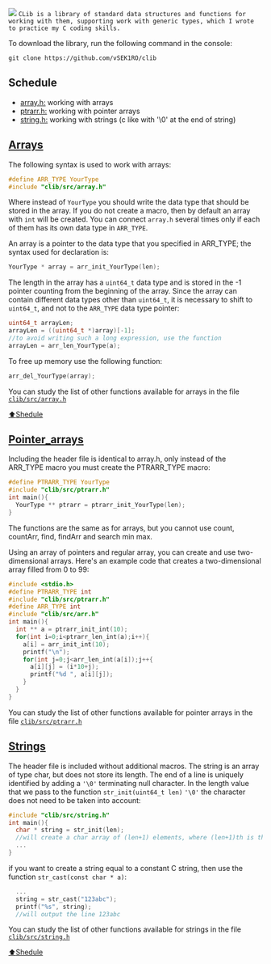 <img src="https://i.imgur.com/TGAzySV.png"></img>
`
CLib is a library of standard data structures and functions for working with them, supporting work with generic types, which I wrote to practice my C coding skills.
`

To download the library, run the following command in the console:
```
git clone https://github.com/vSEK1RO/clib
```

## Schedule

* [array.h:](https://github.com/vSEK1RO/clib/tree/main#Arrays) working with arrays
* [ptrarr.h:](https://github.com/vSEK1RO/clib/tree/main#Pointer_arrays) working with pointer arrays
* [string.h:](https://github.com/vSEK1RO/clib/tree/main#Strings) working with strings (c like with '\0' at the end of string)

## [Arrays](https://github.com/vSEK1RO/clib/blob/main/src/array.h)

The following syntax is used to work with arrays:
```c
#define ARR_TYPE YourType
#include "clib/src/array.h"
```
Where instead of `YourType` you should write the data type that should be stored in the array. 
If you do not create a macro, then by default an array with `int` will be created. You can connect `array.h` several times only if each of them has its own data type in `ARR_TYPE`.

An array is a pointer to the data type that you specified in ARR_TYPE; the syntax used for declaration is:
```c
YourType * array = arr_init_YourType(len);
```
The length in the array has a `uint64_t` data type and is stored in the -1 pointer counting from the beginning of the array. Since the array can contain different data types other than `uint64_t`, it is necessary to shift to `uint64_t`, and not to the `ARR_TYPE` data type pointer:
```c
uint64_t arrayLen;
arrayLen = ((uint64_t *)array)[-1];
//to avoid writing such a long expression, use the function
arrayLen = arr_len_YourType(a);
```
To free up memory use the following function:
```c
arr_del_YourType(array);
```

You can study the list of other functions available for arrays in the file [`clib/src/array.h`](https://github.com/vSEK1RO/clib/blob/main/src/array.h)

[:arrow_up:Shedule](https://github.com/vSEK1RO/clib/tree/main#schedule)

## [Pointer_arrays](https://github.com/vSEK1RO/clib/blob/main/src/ptrarr.h)

Including the header file is identical to array.h, only instead of the ARR_TYPE macro you must create the PTRARR_TYPE macro:
```c
#define PTRARR_TYPE YourType
#include "clib/src/ptrarr.h"
int main(){
  YourType ** ptrarr = ptrarr_init_YourType(len);
}
```
The functions are the same as for arrays, but you cannot use count, countArr, find, findArr and search min max.

Using an array of pointers and regular array, you can create and use two-dimensional arrays. Here's an example code that creates a two-dimensional array filled from 0 to 99:
```c
#include <stdio.h>
#define PTRARR_TYPE int
#include "clib/src/ptrarr.h"
#define ARR_TYPE int
#include "clib/src/arr.h"
int main(){
  int ** a = ptrarr_init_int(10);
  for(int i=0;i<ptrarr_len_int(a);i++){
    a[i] = arr_init_int(10);
    printf("\n");
    for(int j=0;j<arr_len_int(a[i]);j++{
      a[i][j] = (i*10+j);
      printf("%d ", a[i][j]);
    }
  }
}
```
You can study the list of other functions available for pointer arrays in the file [`clib/src/ptrarr.h`](https://github.com/vSEK1RO/clib/blob/main/src/ptrarr.h)

## [Strings](https://github.com/vSEK1RO/clib/blob/main/src/string.h)

The header file is included without additional macros. The string is an array of type char, but does not store its length. The end of a line is uniquely identified by adding a `'\0'` terminating null character. In the length value that we pass to the function `str_init(uint64_t len)` `'\0'` the character does not need to be taken into account:
```c
#include "clib/src/string.h"
int main(){
  char * string = str_init(len);
  //will create a char array of (len+1) elements, where (len+1)th is the '\0' character
  ...
}
```
if you want to create a string equal to a constant C string, then use the function `str_cast(const char * a)`:
```c
  ...
  string = str_cast("123abc");
  printf("%s", string);
  //will output the line 123abc
```
You can study the list of other functions available for strings in the file [`clib/src/string.h`](https://github.com/vSEK1RO/clib/blob/main/src/string.h)

[:arrow_up:Shedule](https://github.com/vSEK1RO/clib/tree/main#schedule)

